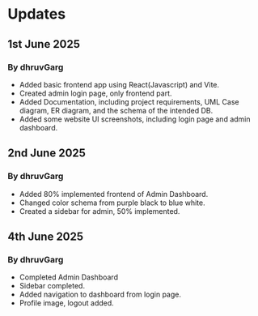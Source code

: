 # Updates

## 1st June 2025

### By dhruvGarg
- Added basic frontend app using React(Javascript) and Vite.
- Created admin login page, only frontend part.
- Added Documentation, including project requirements, UML Case diagram, ER diagram, and the schema of the intended DB.
- Added some website UI screenshots, including login page and admin dashboard.

## 2nd June 2025

### By dhruvGarg
- Added 80% implemented frontend of Admin Dashboard.
- Changed color schema from purple black to blue white.
- Created a sidebar for admin, 50% implemented.

## 4th June 2025

### By dhruvGarg
- Completed Admin Dashboard
- Sidebar completed.
- Added navigation to dashboard from login page.
- Profile image, logout added.